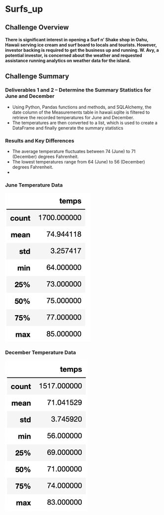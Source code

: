 # Surfs_up

## Challenge Overview

#### There is significant interest in opening a Surf n’ Shake shop in Oahu, Hawaii serving ice cream and surf board to locals and tourists. However, investor backing is required to get the business up and running.  W. Avy, a potential investor, is concerned about the weather and requested assistance running analytics on weather data for the island. 

## Challenge Summary
### Deliverables 1 and 2 – Determine the Summary Statistics for June and December
-	Using Python, Pandas functions and methods, and SQLAlchemy, the date column of the Measurements table in hawaii.sqlite is filtered to retrieve the recorded temperatures for June and December.
-	The temperatures are then converted to a list, which is used to create a DataFrame and finally generate the summary statistics 

### Results and Key Differences
-	The average temperature fluctuates between 74 (June) to 71 (December) degrees Fahrenheit.
-	The lowest temperatures range from 64 (June) to 56 (December) degrees Fahrenheit. 
-

### June Temperature Data
![](https://github.com/AB3478/surfs_up/blob/f4e640f0846cbce9a2e748acba47e413adf0fa15/Resources/June.png)

### December Temperature Data
![](https://github.com/AB3478/surfs_up/blob/f4e640f0846cbce9a2e748acba47e413adf0fa15/Resources/December.png)
